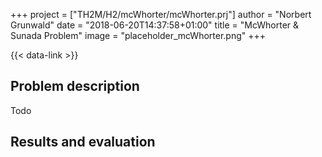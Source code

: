 +++
project = ["TH2M/H2/mcWhorter/mcWhorter.prj"]
author = "Norbert Grunwald"
date = "2018-06-20T14:37:58+01:00"
title = "McWhorter & Sunada Problem"
image = "placeholder_mcWhorter.png"
+++

{{< data-link >}}

## Problem description

Todo

## Results and evaluation